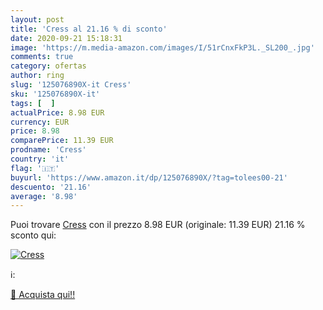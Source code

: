 ```yaml
---
layout: post
title: 'Cress al 21.16 % di sconto'
date: 2020-09-21 15:18:31
image: 'https://m.media-amazon.com/images/I/51rCnxFkP3L._SL200_.jpg'
comments: true
category: ofertas
author: ring
slug: '125076890X-it Cress'
sku: '125076890X-it'
tags: [  ]
actualPrice: 8.98 EUR
currency: EUR
price: 8.98
comparePrice: 11.39 EUR
prodname: 'Cress'
country: 'it'
flag: '🇮🇹'
buyurl: 'https://www.amazon.it/dp/125076890X/?tag=tolees00-21'
descuento: '21.16'
average: '8.98'
---
```


Puoi trovare [Cress](https://www.amazon.it/dp/125076890X/?tag=tolees00-21) con il prezzo 8.98 EUR (originale: 11.39 EUR) 21.16 % sconto qui:

[![Cress](https://m.media-amazon.com/images/I/51rCnxFkP3L._SL200_.jpg)](https://www.amazon.it/dp/125076890X/?tag=tolees00-21)

ℹ️:


[🛒 Acquista qui!!](https://www.amazon.it/dp/125076890X/?tag=tolees00-21)
